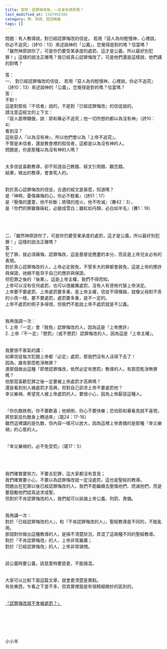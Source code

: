 ```yaml
---
title: 發問：認罪悔改後，一定會有懲罰嗎？
last_modified_at: 1547992305
category: 罪、得救、因信稱義
tags: []
---
```


<p>問題：有人教導說，對已經認罪悔改的信徒， 若用『惡人為何輕慢神，心裡說，你必不追究』（詩10：13）來述說神的「公義」，您覺得是對的嗎？恰當嗎？ <br/>「雖然神原諒你了，可是你仍要受某承度的處罰，這才是公義，所以最好別犯罪！」這樣的說法正確嗎？我已經真心認罪悔改了，可是他們還是這樣說，他們講的對嗎？<br/><!--more--><br/>答：<br/>一、	對已經認罪悔改的信徒， 若用『惡人為何輕慢神，心裡說，你必不追究』（詩10：13）來述說神的「公義」，您覺得是對的嗎？恰當嗎？<br/>答：<br/>不對！<br/>這是對那些『不信者』說的，不是對『已經認罪悔改』的信徒說的。<br/>請注意這經文的上下文：<br/>『惡人面帶驕傲，說：耶和華必不追究；他一切所想的都以為沒有神』（詩10：4）<br/>看到沒？<br/>這些惡人『以為沒有神』，所以他們會以為『上帝不追究』。<br/>不管是未信者，還是教會裡的假信者，這都是以為沒有神的人。<br/>問題是，你是那種以為沒有神的人嗎？<br/> <br/><br/>太多信徒喜歡教導，卻不知道自己教錯、經文引用錯、觀念錯。<br/>結果，做出的教導，會害死人的。<br/> <br/><br/>對於真心認罪悔改的信徒，合適的經文是甚麼，知道嗎？<br/>是『神啊，憂傷痛悔的心，你必不輕看』（詩51：17）<br/>是『壓傷的蘆葦，他不折斷；將殘的燈火，他不吹滅』（賽42：3），<br/>是『你們的罪雖像硃紅，必變成雪白；雖紅如丹顏，必白如羊毛』（賽1：18）<br/><br/><br/><br/><br/>二、「雖然神原諒你了，可是你仍要受某承度的處罰，這才是公義，所以最好別犯罪！」這樣的說法正確嗎？<br/>答：<br/>犯了罪，就必須痛悔，認罪悔改，這是基督徒應盡的本分，而且是上帝兒女必有的表現。<br/>對於真心認罪悔改的人，上帝必定赦免，不管多大的罪都會赦免，這是上帝的應許與保證，祂絕不能背乎自己的應許與保證。<br/>但犯罪之後的『後果』，這是上帝主權，我們不得而知。<br/>上帝可以沒有任何處罰，也可以很嚴厲處罰，沒有人有資格代替上帝決定。<br/>上帝要不要處罰、上帝處罰要多重，是上帝主權，信徒不得僭越，就像父母對不乖的小孩一樣，要不要處罰，處罰要多重，是不一定的。<br/>上帝不處罰的例子多得很，但我們不能說上帝不處罰就是不公義。<br/><br/><br/>我再強調一次：<br/>1.	上帝『一定』會『赦免』認罪悔改的人，因為這是『上帝應許』<br/>2.	上帝『不一定』『懲罰』（或不懲罰）認罪悔改的人，因為這是『上帝主權』。<br/> <br/><br/>我要很不客氣的講：<br/>如果信徒每次犯錯上帝都『必定』處罰，那我們沒有人活得下去了！<br/>因為，誰有那麼乾淨無罪？<br/>連那個做出這種『即使認罪悔改，依然必定有懲罰』教導的人，有那麼乾淨無罪嗎？<br/>他那麼喜歡犯罪之後一定要被上帝處罰才高興嗎？<br/>還是看到別人被處罰才高興，但對自己卻求上帝不要處罰他？<br/>幸災樂禍、希望見人被上帝處罰的人，要很小心，因為上帝厭惡這種人。<br/> <br/><br/>『你仇敵跌倒，你不要歡喜；他傾倒，你心不要快樂；恐怕耶和華看見就不喜悅，將怒氣從仇敵身上轉過來』（箴24：17-18）<br/>雖然這裡講的是仇敵，但內容一樣可以放大，因為這裡上帝責備的是那種『幸災樂禍』的心態的人。<br/> <br/><br/>『幸災樂禍的，必不免受罰』（箴17：5）<br/><br/><br/><br/><br/>我們確實要努力，不要去犯罪，這大家都沒有意見；<br/>我們確實要小心，不要以為認罪悔改就一定沒處罰，這也是聖經的教導。<br/>問題出在犯罪以後已經認罪悔改的人，我們不能繼續去壓傷他們、熄滅他們，而是要鼓勵他們認真追求成聖。<br/>但對於不肯認罪悔改的人，我們就可以訴諸上帝公義、刑罰、責備。<br/> <br/><br/>我再講一次：<br/>對於『已經認罪悔改的人』，和『不肯認罪悔改的人』，聖經教導是不同的，不能亂用。<br/>那個對你做出這種教導的人，是搞不清楚狀況，弄混了這兩種不同的聖經教導。<br/>對於『不肯認罪悔改』的人，上帝非常嚴厲；<br/>對於『已經認罪悔改』的人，上帝非常憐憫。<br/> <br/><br/>該公義時要公義，該慈愛時要慈愛，不能搞混。<br/><br/><br/>大家可以比較下面這篇文章，就會更清楚差異點。<br/>有些東西，乍看之下差不多，但其實裡面是有很精細微妙的區別的。<br/><br/><br/><a href="/posts/269197880">『認罪悔改就不會被處罰？』</a><br/><br/><br/><br/><br/><br/><br/>小小羊<br/><br/><br/><br/><br/><br/><br/><br/><br/><br/><br/></p>